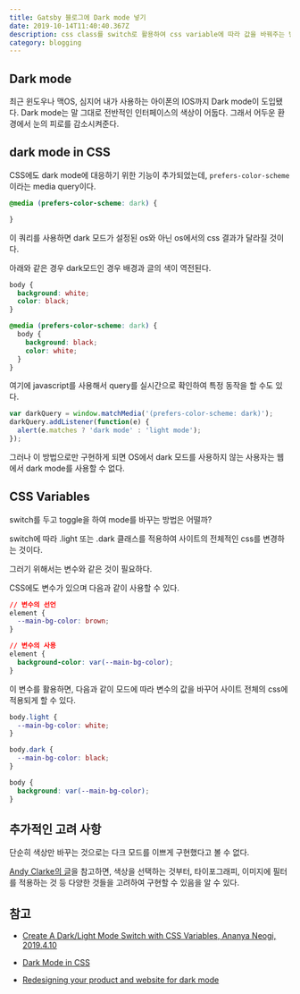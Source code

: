 ```yaml
---
title: Gatsby 블로그에 Dark mode 넣기
date: 2019-10-14T11:40:40.367Z
description: css class를 switch로 활용하여 css variable에 따라 값을 바꿔주는 방법으로 dark mode 구현하기
category: blogging
---
```


## Dark mode

최근 윈도우나 맥OS, 심지어 내가 사용하는 아이폰의 IOS까지 Dark mode이 도입됐다. Dark mode는 말 그대로 전반적인 인터페이스의 색상이 어둡다. 그래서 어두운 환경에서 눈의 피로를 감소시켜준다.

## dark mode in CSS

CSS에도 dark mode에 대응하기 위한 기능이 추가되었는데, `prefers-color-scheme`이라는 media query이다.

```css
@media (prefers-color-scheme: dark) {

}
```

이 쿼리를 사용하면 dark 모드가 설정된 os와 아닌 os에서의 css 결과가 달라질 것이다.

아래와 같은 경우 dark모드인 경우 배경과 글의 색이 역전된다.

```css
body {
  background: white;
  color: black;
}

@media (prefers-color-scheme: dark) {
  body {
    background: black;
    color: white;
  }
}
```

여기에 javascript를 사용해서 query를 실시간으로 확인하여 특정 동작을 할 수도 있다.

```javascript
var darkQuery = window.matchMedia('(prefers-color-scheme: dark)');
darkQuery.addListener(function(e) {
  alert(e.matches ? 'dark mode' : 'light mode');
});
```

그러나 이 방법으로만 구현하게 되면 OS에서 dark  모드를 사용하지 않는 사용자는 웹에서 dark mode를 사용할 수 없다.

## CSS Variables

switch를 두고 toggle을 하여 mode를 바꾸는 방법은 어떨까?

switch에 따라 .light 또는 .dark 클래스를 적용하여 사이트의 전체적인 css를 변경하는 것이다.

그러기 위해서는 변수와 같은 것이 필요하다.

CSS에도 변수가 있으며 다음과 같이 사용할 수 있다.

```css
// 변수의 선언
element {
  --main-bg-color: brown;
}

// 변수의 사용
element {
  background-color: var(--main-bg-color);
}
```

이 변수를 활용하면, 다음과 같이 모드에 따라 변수의 값을 바꾸어 사이트 전체의 css에 적용되게 할 수 있다.

```css
body.light {
  --main-bg-color: white;
}

body.dark {
  --main-bg-color: black;
}

body {
  background: var(--main-bg-color);
}
```

## 추가적인 고려 사항

단순히 색상만 바꾸는 것으로는 다크 모드를 이쁘게 구현했다고 볼 수 없다.

[Andy Clarke의 글](https://stuffandnonsense.co.uk/blog/redesigning-your-product-and-website-for-dark-mode)을 참고하면, 색상을 선택하는 것부터, 타이포그래피, 이미지에 필터를 적용하는 것 등 다양한 것들을 고려하여 구현할 수 있음을 알 수 있다.

## 참고

- [Create A Dark/Light Mode Switch with CSS Variables, Ananya Neogi, 2019.4.10](https://dev.to/ananyaneogi/create-a-dark-light-mode-switch-with-css-variables-34l8)

- [Dark Mode in CSS](https://css-tricks.com/dark-modes-with-css/)

- [Redesigning your product and website for dark mode](https://stuffandnonsense.co.uk/blog/redesigning-your-product-and-website-for-dark-mode)